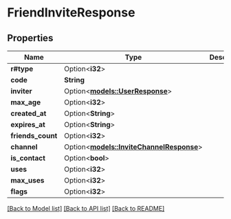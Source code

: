 # FriendInviteResponse

## Properties

Name | Type | Description | Notes
------------ | ------------- | ------------- | -------------
**r#type** | Option<**i32**> |  | [optional]
**code** | **String** |  | 
**inviter** | Option<[**models::UserResponse**](UserResponse.md)> |  | [optional]
**max_age** | Option<**i32**> |  | [optional]
**created_at** | Option<**String**> |  | [optional]
**expires_at** | Option<**String**> |  | [optional]
**friends_count** | Option<**i32**> |  | [optional]
**channel** | Option<[**models::InviteChannelResponse**](InviteChannelResponse.md)> |  | [optional]
**is_contact** | Option<**bool**> |  | [optional]
**uses** | Option<**i32**> |  | [optional]
**max_uses** | Option<**i32**> |  | [optional]
**flags** | Option<**i32**> |  | [optional]

[[Back to Model list]](../README.md#documentation-for-models) [[Back to API list]](../README.md#documentation-for-api-endpoints) [[Back to README]](../README.md)


